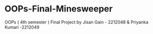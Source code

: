 # OOPs-Final-Minesweeper
OOPs ( 4th semester ) Final Project by Jisan Gain - 2212048 &amp; Priyanka Kumari -2212049
